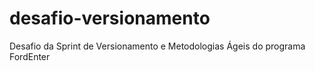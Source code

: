 # desafio-versionamento
Desafio da Sprint de Versionamento e Metodologias Ágeis do programa FordEnter
